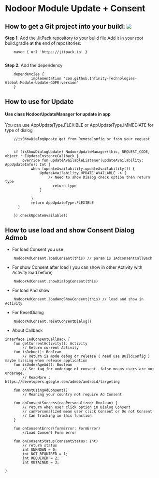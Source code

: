 
# Nodoor Module Update + Consent
## How to get a Git project into your build: [![](https://jitpack.io/v/Infinity-Technologies-Global/Module-Update-GDPR.svg)](https://jitpack.io/#Infinity-Technologies-Global/Module-Update-GDPR)

**Step 1.**  Add the JitPack repository to your build file
Add it in your root build.gradle at the end of repositories:
```
	maven { url 'https://jitpack.io' }
		
```
**Step 2.**  Add the dependency
```
	dependencies {
	        implementation 'com.github.Infinity-Technologies-Global:Module-Update-GDPR:version'
	}
```


## How to use for Update
#### Use class NodoorUpdateManager for update in app
You can use AppUpdateType.FLEXIBLE or AppUpdateType.IMMEDIATE for type of dialog

```
	//isShowDialogUpdate get from RemoteConfig or from your request


	if (isShowDialogUpdate) NodoorUpdateManager(this, REQUEST_CODE, object : IUpdateInstanceCallback {  
	    override fun updateAvailableListener(updateAvailability: AppUpdateInfo): Int {  
	        when (updateAvailability.updateAvailability()) {  
	            UpdateAvailability.UPDATE_AVAILABLE -> {  
	                // Need to show Dialog check option then return type  
					  return type  
	            }  
	  
	        }  
	        return AppUpdateType.FLEXIBLE  
	  }  
	  
	}).checkUpdateAvailable()
```


## How to use load and show Consent Dialog Admob
- For load Consent you use
```
	NodoorAdConsent.loadConsent(this) // param is IAdConsentCallBack
```
- For show Consent after load ( you can show in other Activity with Activity load before)
```
	NodoorAdConsent.showDialogConsent(this)
```
- For load And show
```
	NodoorAdConsent.loadAndShowConsent(this) // load and show in Activity
```
- For ResetDialog
```
	NodoorAdConsent.resetConsentDialog()
```

- About Callback
```
interface IAdConsentCallBack {  
    fun getCurrentActivity(): Activity 
		// Return current Activity
    fun isDebug(): Boolean  
	    // Return is mode debug or release ( need use BuildConfig ) maybe missing when release application 
    fun isUnderAgeAd(): Boolean  
	    // Set tag for underage of consent. false means users are not underage.
	    // ReadMore : https://developers.google.com/admob/android/targeting
	    
    fun onNotUsingAdConsent()  
	    // Meaning your country not require Ad Consent
	
	fun onConsentSuccess(canPersonalized: Boolean) {  
	    // return when user click option in Dialog Consent
	    // canPersonalized mean user click Consent or Do not Consent
	    // Can tracking in this function
    }
    
    fun onConsentError(formError: FormError)  
	    //Load Consent Form error
	    
    fun onConsentStatus(consentStatus: Int)
	    // return status 
	    int UNKNOWN = 0;
        int NOT_REQUIRED = 1;
        int REQUIRED = 2;
        int OBTAINED = 3;

}
```

